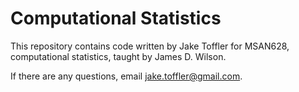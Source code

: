 # Computational Statistics

This repository contains code written by Jake Toffler for MSAN628, computational statistics, taught by James D. Wilson.

If there are any questions, email jake.toffler@gmail.com.
